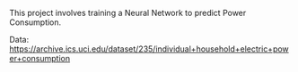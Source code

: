This project involves training a Neural Network to predict Power Consumption.

Data: https://archive.ics.uci.edu/dataset/235/individual+household+electric+power+consumption

